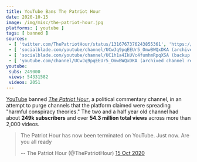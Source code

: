 ```yaml
---
title: YouTube Bans The Patriot Hour
date: 2020-10-15
image: /img/misc/the-patriot-hour.jpg
platforms: [ youtube ]
tags: [ banned ]
sources:
 - [ 'twitter.com/ThePatriotHour/status/1316767376243855361', 'https://archive.is/JEp14' ]
 - [ 'socialblade.com/youtube/channel/UCwJq9pqEEUr5_OmwBWQxDKA (archived)', 'https://archive.is/winCF' ]
 - [ 'socialblade.com/youtube/channel/UC1h1a4IkUVc4fumhmRpqXSA (backup channel) (archived)', 'https://archive.is/Par9T' ]
 - [ 'youtube.com/channel/UCwJq9pqEEUr5_OmwBWQxDKA (archived channel removal notice)', 'https://archive.is/4IcZy/image' ]
youtube:
 subs: 249000
 views: 54331582
 videos: 2051
---
```


[YouTube](/youtube/) banned [_The Patriot Hour_](https://thepatriothour.com/),
a political commentary channel, in an attempt to purge channels that the
platform claimed were spreading "harmful conspiracy theories." The two and a
half year old channel had about **249k subscribers** and over **54.3 million
total views** across more than 2,000 videos.

> The Patriot Hour has now been terminated on YouTube. Just now. Are you all
> ready
>
> -- The Patriot Hour (@ThePatriotHour) [15 Oct 2020](https://archive.is/JEp14)
